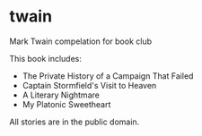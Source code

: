 twain
=====

Mark Twain compelation for book club

This book includes:

* The Private History of a Campaign That Failed
* Captain Stormfield's Visit to Heaven
* A Literary Nightmare
* My Platonic Sweetheart

All stories are in the public domain.
